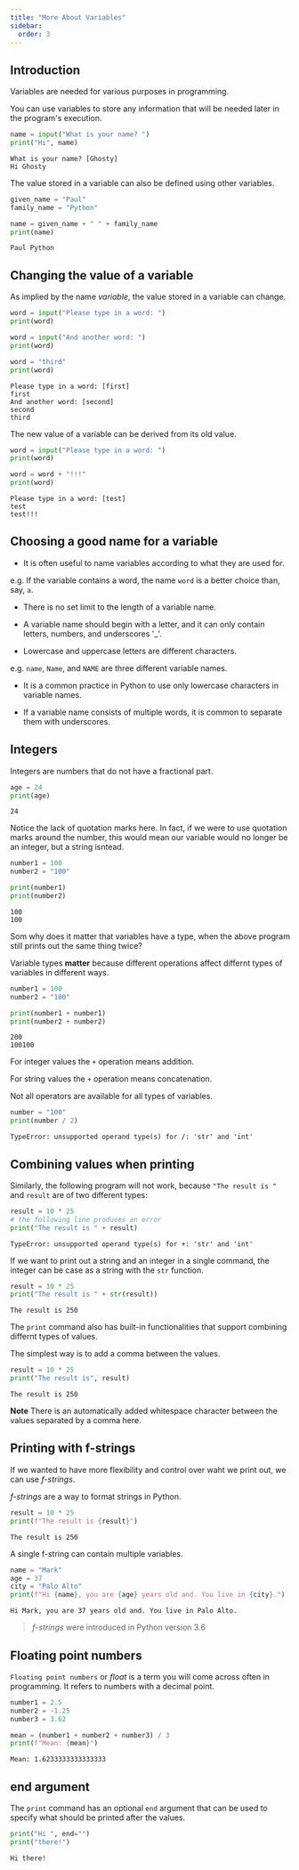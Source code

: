 ```yaml
---
title: "More About Variables"
sidebar:
  order: 3
---
```


## Introduction

Variables are needed for various purposes in programming.

You can use variables to store any information that will be needed later in the program's execution.

```py
name = input("What is your name? ")
print("Hi", name)
```

```
What is your name? [Ghosty]
Hi Ghosty
```

The value stored in a variable can also be defined using other variables.

```py
given_name = "Paul"
family_name = "Python"

name = given_name + " " + family_name
print(name)
```

```
Paul Python
```

## Changing the value of a variable

As implied by the name _variable_, the value stored in a variable can change.

```py
word = input("Please type in a word: ")
print(word)

word = input("And another word: ")
print(word)

word = "third"
print(word)
```

```
Please type in a word: [first]
first
And another word: [second]
second
third
```

The new value of a variable can be derived from its old value.

```py
word = input("Please type in a word: ")
print(word)

word = word + "!!!"
print(word)
```

```
Please type in a word: [test]
test
test!!!
```

## Choosing a good name for a variable

- It is often useful to name variables according to what they are used for.

e.g. If the variable contains a word, the name `word` is a better choice than, say, `a`.

- There is no set limit to the length of a variable name.

- A variable name should begin with a letter, and it can only contain letters, numbers, and underscores '\_'.

- Lowercase and uppercase letters are different characters.

e.g. `name`, `Name`, and `NAME` are three different variable names.

- It is a common practice in Python to use only lowercase characters in variable names.

- If a variable name consists of multiple words, it is common to separate them with underscores.

## Integers

Integers are numbers that do not have a fractional part.

```py
age = 24
print(age)
```

```
24
```

Notice the lack of quotation marks here. In fact, if we were to use quotation marks around the number, this would mean our variable would no longer be an integer, but a string isntead.

```py
number1 = 100
number2 = "100"

print(number1)
print(number2)
```

```
100
100
```

Som why does it matter that variables have a type, when the above program still prints out the same thing twice?

Variable types **matter** because different operations affect differnt types of variables in different ways.

```py
number1 = 100
number2 = "100"

print(number1 + number1)
print(number2 + number2)
```

```
200
100100
```

For integer values the `+` operation means addition.

For string values the `+` operation means concatenation.

Not all operators are available for all types of variables.

```py
number = "100"
print(number / 2)
```

```
TypeError: unsupported operand type(s) for /: 'str' and 'int'
```

## Combining values when printing

Similarly, the following program will not work, because `"The result is "` and `result` are of two different types:

```py
result = 10 * 25
# the following line produces an error
print("The result is " + result)
```

```
TypeError: unsupported operand type(s) for +: 'str' and 'int'
```

If we want to print out a string and an integer in a single command, the integer can be case as a string with the `str` function.

```py
result = 10 * 25
print("The result is " + str(result))
```

```
The result is 250
```

The `print` command also has built-in functionalities that support combining differnt types of values.

The simplest way is to add a comma between the values.

```py
result = 10 * 25
print("The result is", result)
```

```
The result is 250
```

**Note** There is an automatically added whitespace character between the values separated by a comma here.

## Printing with f-strings

If we wanted to have more flexibility and control over waht we print out, we can use _f-strings_.

_f-strings_ are a way to format strings in Python.

```py
result = 10 * 25
print(f"The result is {result}")
```

```
The result is 250
```

A single f-string can contain multiple variables.

```py
name = "Mark"
age = 37
city = "Palo Alto"
print(f"Hi {name}, you are {age} years old and. You live in {city}.")
```

```
Hi Mark, you are 37 years old and. You live in Palo Alto.
```

> _f-strings_ were introduced in Python version 3.6

## Floating point numbers

`Floating point numbers` or _float_ is a term you will come across often in programming. It refers to numbers with a decimal point.

```py
number1 = 2.5
number2 = -1.25
number3 = 3.62

mean = (number1 + number2 + number3) / 3
print(f"Mean: {mean}")
```

```
Mean: 1.6233333333333333
```

## end argument

The `print` command has an optional `end` argument that can be used to specify what should be printed after the values.

```py
print("Hi ", end="")
print("there!")
```

```
Hi there!
```
